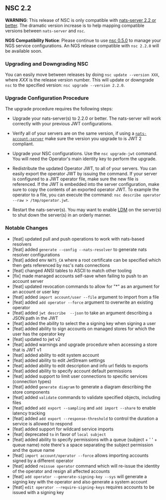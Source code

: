 ## NSC 2.2

**WARNING**: This release of NSC is only compatible with [nats-server 2.2 or better](https://github.com/nats-io/nats-server/releases/tag/v2.2.0). The dramatic version increase is to help mapping compatible versions between `nats-server` and `nsc`.

**NGS Compatibility Notice**: Please continue to use [nsc 0.5.0](https://github.com/nats-io/nsc/releases/tag/0.5.0) to manage your NGS service configurations. An NGS release compatible with `nsc 2.2.0` will be available soon.

### Upgrading and Downgrading NSC

You can easily move between releases by doing `nsc update --version XXX`, where _XXX_ is the release version number. This will update or downgrade `nsc` to the specified version: `nsc upgrade --version 2.2.0`.

### Upgrade Configuration Procedure

The upgrade procedure requires the following steps:

- Upgrade your nats-server(s) to 2.2.0 or better. The nats-server will work correctly with your previous JWT configurations.

- Verify all of your servers are on the same version, if using a [`nats-account-server`](https://docs.nats.io/nats-tools/nas) make sure the version you upgrade to is JWT 2 compliant.

- Upgrade your NSC configurations. Use the `nsc upgrade-jwt` command. You will need the Operator's main identity key to perform the upgrade.

- Redistribute the updated Operator JWT, to all of your servers. You can easily export the operator JWT by issuing the command. If your server is configured to a JWT operator file, make sure the new file is referenced. If the JWT is embedded into the server configuration, make sure to copy the contents of an exported operator JWT. To example the operator to a file, you can execute the command: `nsc describe operator --raw > /tmp/operator.jwt`.

- Restart the nats-server(s). You may want to enable [LDM](https://docs.nats.io/nats-server/nats_admin/lame_duck_mode) on the server(s) to shut down the server(s) in an orderly manner.

### Notable Changes

- [feat] updated pull and push operations to work with nats-based resolvers
- [feat] added `generate --config --nats-resolver` to generate nats resolver configurations
- [feat] added env `NATS_CA` where a root certificate can be specified which then gets referenced by nsc's nats connections
- [feat] changed ANSI tables to ASCII to match other tooling
- [fix] made managed accounts self-save when failing to push to an account server
- [feat] updated revocation commands to allow for "*" as an argument for an account or user key
- [feat] added `import account/user --file` argument to import from a file
- [feat] added `add operator --force` argument to overwrite an existing operator
- [feat] added `jwt describe  --json` to take an argument describing a JSON path in the JWT
- [feat] added the ability to select the a signing key when signing a user
- [feat] added ability to sign accounts on managed stores for which the user has the operator key
- [feat] updated to jwt v2
- [feat] added warnings and upgrade procedure when accessing a store that is JWT v1
- [feat] added ability to edit system account
- [feat] added ability to edit JetStream settings
- [feat] added ability to edit description and info url fields to exports
- [feat] added ability to specify account default permissions
- [feat] added support to limit user connections to specific services (connection types)
- [feat] added `generate diagram` to generate a diagram describing the store components
- [feat] added `validate` commands to validate specified objects, including files
- [feat] added `add export --sampling` and `add import --share` to enable latency tracking
- [feat] added `add export --response-threshold` to control the duration a service is allowed to respond
- [feat] added support for wildcard service imports
- [feat] deprecated `to` in favor of `local subject`
- [feat] added ability to specify permissions with a queue (subject + ' ' + queue name) note there's a space separating the subject permission and the queue name
- [feat] `import account/operator --force` allows importing accounts signed by a different operator
- [feat] added `reissue operator` command which will re-issue the identity of the operator and resign all affected accounts
- [feat] `add operator --generate-signing-key --sys` will generate a signing key with the operator and also generate a system account
- [feat] `edit operator --require-signing-keys` requires accounts to be issued with a signing key
